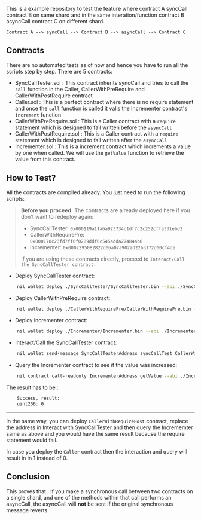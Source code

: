 This is a example repository to test the feature where contract A syncCall contract B on same shard and in the same interation/function contract B asyncCall contract C on different shard.

```Contract A --> syncCall --> Contract B --> asyncCall --> Contract C```

## Contracts
There are no automated tests as of now and hence you have to run all the scripts step by step. There are 5 contracts:
- SyncCallTester.sol : This contract inherits syncCall and tries to call the `call` function in the Caller, CallerWithPreRequire and CallerWithPostRequire contract
- Caller.sol : This is a perfect contract where there is no require statement and once the `call` function is called it valls the Incrementer contract's `increment` function
- CallerWithPreRequire.sol : This is a Caller contract with a `require` statement which is designed to fail written before the `asyncCall`
- CallerWithPostRequire.sol : This is a Caller contract with a `require` statement which is designed to fail written after the `asyncCall`
- Incrementer.sol : This is a increment contract which increments a value by one when called. We will use the `getValue` function to retrieve the value from this contract.

## How to Test?
All the contracts are compiled already. You just need to run the following scripts:

> **Before you proceed:** The contracts are already deployed here if you don't want to redeploy again:
> - SyncCallTester: `0x000119a11a6a923734c1df7c2c252cffa331ebd2`
> - CallerWithRequirePre: `0x000170c23fd7ff6f0289ddf6c545adda27484ab6`
> - Incrementer: `0x0002295082822d06a07a902ad22b3172d00cf4de`
>
> If you are using these contracts directly, proceed to `Interact/Call the SyncCallTester contract:`


- Deploy SyncCallTester contract:
```bash
    nil wallet deploy ./SyncCallTester/SyncCallTester.bin --abi ./SyncCallTester/SyncCallTester.abi --shard-id 1
```

- Deploy CallerWithPreRequire contract:
```bash
    nil wallet deploy ./CallerWithRequirePre/CallerWithRequirePre.bin --abi ./CallerWithRequirePre/CallerWithRequirePre.abi --shard-id 1
```

- Deploy Incrementer contract:
```bash
    nil wallet deploy ./Incrementer/Incrementer.bin --abi ./Incrementer/Incrementer.abi --shard-id 2
```

- Interact/Call the SyncCallTester contract:
```bash
    nil wallet send-message SyncCallTesterAddress syncCallTest CallerWithRequirePreAddress IncrementerAddress --abi ./SyncCallTester/SyncCallTester.abi --fee-credit 2000000
```

- Query the Incrementer contract to see if the value was increased:
```bash
    nil contract call-readonly IncrementerAddress getValue --abi ./Incrementer/Incrementer.abi
```

The result has to be :
```bash
    Success, result:
    uint256: 0
```

---
In the same way, you can deploy `CallerWithRequirePost` contract, replace the address in Interact with SyncCallTester and then query the Incrememter same as above and you would have the same result because the require statement would fail.

In case you deploy the `Caller` contract then the interaction and query will result in in 1 instead of 0.

## Conclusion
This proves that : If you make a synchronous call between two contracts on a single shard, and one of the methods within that call performs an asyncCall, the asyncCall will **not** be sent if the original synchronous message reverts.